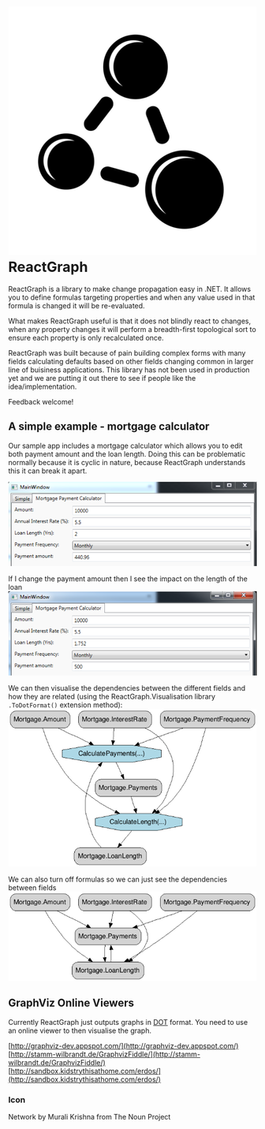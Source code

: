 ![Logo](https://raw.githubusercontent.com/AdaptiveConsulting/ReactGraph/master/icon/package_icon.png) ReactGraph
==========

ReactGraph is a library to make change propagation easy in .NET. It allows you to define formulas targeting properties and when any value used in that formula is changed it will be re-evaluated.

What makes ReactGraph useful is that it does not blindly react to changes, when any property changes it will perform a breadth-first topological sort to ensure each property is only recalculated once.

ReactGraph was built because of pain building complex forms with many fields calculating defaults based on other fields changing common in larger line of buisiness applications. This library has not been used in production yet and we are putting it out there to see if people like the idea/implementation. 

Feedback welcome!

## A simple example - mortgage calculator
Our sample app includes a mortgage calculator which allows you to edit both payment amount and the loan length. Doing this can be problematic normally because it is cyclic in nature, because ReactGraph understands this it can break it apart.

![README](resources/README.png)

If I change the payment amount then I see the impact on the length of the loan  
![README1](resources/README1.png)

We can then visualise the dependencies between the different fields and how they are related (using the ReactGraph.Visualisation library `.ToDotFormat()` extension method):  
![README3](resources/README3.png)

We can also turn off formulas so we can just see the dependencies between fields  
![README4](resources/README4.png)

## GraphViz Online Viewers
Currently ReactGraph just outputs graphs in [DOT](http://en.wikipedia.org/wiki/DOT_(graph_description_language)) format. You need to use an online viewer to then visualise the graph. 

[http://graphviz-dev.appspot.com/](http://graphviz-dev.appspot.com/)  
[http://stamm-wilbrandt.de/GraphvizFiddle/](http://stamm-wilbrandt.de/GraphvizFiddle/)  
[http://sandbox.kidstrythisathome.com/erdos/](http://sandbox.kidstrythisathome.com/erdos/)

### Icon
Network by Murali Krishna from The Noun Project
